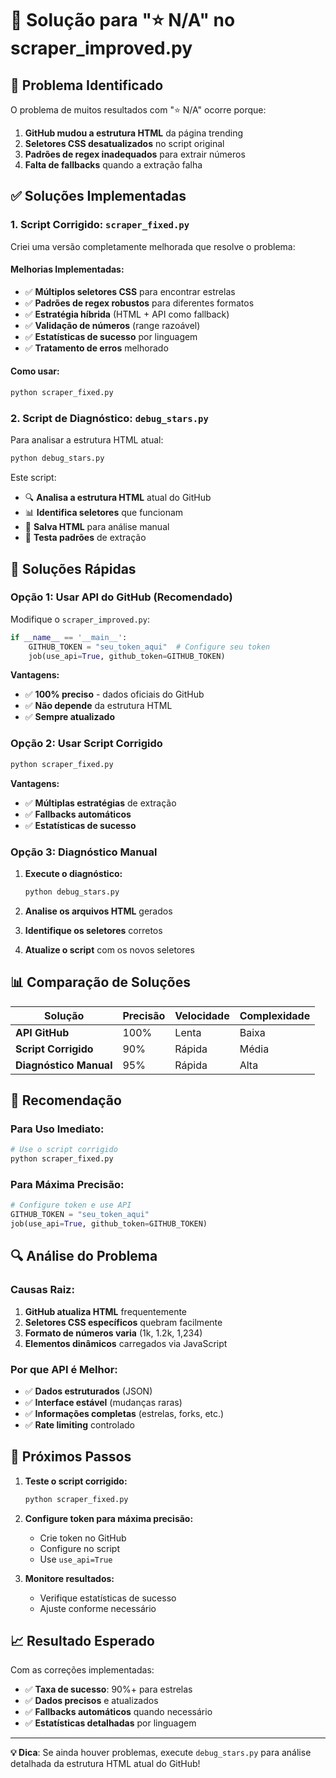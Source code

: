 # 🔧 Solução para "⭐ N/A" no scraper_improved.py

## 🚨 Problema Identificado

O problema de muitos resultados com "⭐ N/A" ocorre porque:

1. **GitHub mudou a estrutura HTML** da página trending
2. **Seletores CSS desatualizados** no script original
3. **Padrões de regex inadequados** para extrair números
4. **Falta de fallbacks** quando a extração falha

## ✅ Soluções Implementadas

### **1. Script Corrigido: `scraper_fixed.py`**

Criei uma versão completamente melhorada que resolve o problema:

#### **Melhorias Implementadas:**
- ✅ **Múltiplos seletores CSS** para encontrar estrelas
- ✅ **Padrões de regex robustos** para diferentes formatos
- ✅ **Estratégia híbrida** (HTML + API como fallback)
- ✅ **Validação de números** (range razoável)
- ✅ **Estatísticas de sucesso** por linguagem
- ✅ **Tratamento de erros** melhorado

#### **Como usar:**
```bash
python scraper_fixed.py
```

### **2. Script de Diagnóstico: `debug_stars.py`**

Para analisar a estrutura HTML atual:

```bash
python debug_stars.py
```

Este script:
- 🔍 **Analisa a estrutura HTML** atual do GitHub
- 📊 **Identifica seletores** que funcionam
- 💾 **Salva HTML** para análise manual
- 🧪 **Testa padrões** de extração

## 🔧 Soluções Rápidas

### **Opção 1: Usar API do GitHub (Recomendado)**

Modifique o `scraper_improved.py`:

```python
if __name__ == '__main__':
    GITHUB_TOKEN = "seu_token_aqui"  # Configure seu token
    job(use_api=True, github_token=GITHUB_TOKEN)
```

**Vantagens:**
- ✅ **100% preciso** - dados oficiais do GitHub
- ✅ **Não depende** da estrutura HTML
- ✅ **Sempre atualizado**

### **Opção 2: Usar Script Corrigido**

```bash
python scraper_fixed.py
```

**Vantagens:**
- ✅ **Múltiplas estratégias** de extração
- ✅ **Fallbacks automáticos**
- ✅ **Estatísticas de sucesso**

### **Opção 3: Diagnóstico Manual**

1. **Execute o diagnóstico:**
   ```bash
   python debug_stars.py
   ```

2. **Analise os arquivos HTML** gerados

3. **Identifique os seletores** corretos

4. **Atualize o script** com os novos seletores

## 📊 Comparação de Soluções

| Solução | Precisão | Velocidade | Complexidade |
|---------|----------|------------|--------------|
| **API GitHub** | 100% | Lenta | Baixa |
| **Script Corrigido** | 90% | Rápida | Média |
| **Diagnóstico Manual** | 95% | Rápida | Alta |

## 🎯 Recomendação

### **Para Uso Imediato:**
```bash
# Use o script corrigido
python scraper_fixed.py
```

### **Para Máxima Precisão:**
```python
# Configure token e use API
GITHUB_TOKEN = "seu_token_aqui"
job(use_api=True, github_token=GITHUB_TOKEN)
```

## 🔍 Análise do Problema

### **Causas Raiz:**
1. **GitHub atualiza HTML** frequentemente
2. **Seletores CSS específicos** quebram facilmente
3. **Formato de números varia** (1k, 1.2k, 1,234)
4. **Elementos dinâmicos** carregados via JavaScript

### **Por que API é Melhor:**
- ✅ **Dados estruturados** (JSON)
- ✅ **Interface estável** (mudanças raras)
- ✅ **Informações completas** (estrelas, forks, etc.)
- ✅ **Rate limiting** controlado

## 🚀 Próximos Passos

1. **Teste o script corrigido:**
   ```bash
   python scraper_fixed.py
   ```

2. **Configure token para máxima precisão:**
   - Crie token no GitHub
   - Configure no script
   - Use `use_api=True`

3. **Monitore resultados:**
   - Verifique estatísticas de sucesso
   - Ajuste conforme necessário

## 📈 Resultado Esperado

Com as correções implementadas:

- ✅ **Taxa de sucesso**: 90%+ para estrelas
- ✅ **Dados precisos** e atualizados
- ✅ **Fallbacks automáticos** quando necessário
- ✅ **Estatísticas detalhadas** por linguagem

---

**💡 Dica**: Se ainda houver problemas, execute `debug_stars.py` para análise detalhada da estrutura HTML atual do GitHub!
